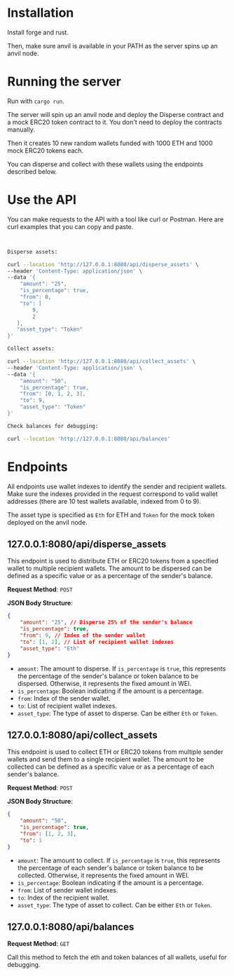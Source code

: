 # Installation

Install forge and rust.

Then, make sure anvil is available in your PATH as the server spins up an anvil node.

# Running the server

Run with `cargo run`.

The server will spin up an anvil node and deploy the Disperse contract and a mock ERC20 token contract to it. You don't need to deploy the contracts manually.

Then it creates 10 new random wallets funded with 1000 ETH and 1000 mock ERC20 tokens each.

You can disperse and collect with these wallets using the endpoints described below.

# Use the API

You can make requests to the API with a tool like curl or Postman. Here are curl examples that you can copy and paste.

```bash


Disperse assets:

curl --location 'http://127.0.0.1:8080/api/disperse_assets' \
--header 'Content-Type: application/json' \
--data '{
    "amount": "25",
    "is_percentage": true,
    "from": 0,
    "to": [
        9,
        2
   ],
   "asset_type": "Token"
}'

Collect assets:

curl --location 'http://127.0.0.1:8080/api/collect_assets' \
--header 'Content-Type: application/json' \
--data '{
    "amount": "50",
    "is_percentage": true,
    "from": [0, 1, 2, 3],
    "to": 9,
    "asset_type": "Token"
}'

Check balances for debugging:

curl --location 'http://127.0.0.1:8080/api/balances'

```

# Endpoints

All endpoints use wallet indexes to identify the sender and recipient wallets. Make sure the indexes provided in the request correspond to valid wallet addresses (there are 10 test wallets available, indexed from 0 to 9). 

The asset type is specified as `Eth` for ETH and `Token` for the mock token deployed on the anvil node.

## 127.0.0.1:8080/api/disperse_assets

This endpoint is used to distribute ETH or ERC20 tokens from a specified wallet to multiple recipient wallets. The amount to be dispersed can be defined as a specific value or as a percentage of the sender's balance.

**Request Method**: `POST`

**JSON Body Structure**:

```json
{
    "amount": "25", // Disperse 25% of the sender's balance
    "is_percentage": true,
    "from": 9, // Index of the sender wallet
    "to": [1, 2], // List of recipient wallet indexes
    "asset_type": "Eth"
}
```

- `amount`: The amount to disperse. If `is_percentage` is `true`, this represents the percentage of the sender's balance or token balance to be dispersed. Otherwise, it represents the fixed amount in WEI.
- `is_percentage`: Boolean indicating if the amount is a percentage.
- `from`: Index of the sender wallet.
- `to`: List of recipient wallet indexes.
- `asset_type`: The type of asset to disperse. Can be either `Eth` or `Token`.


## 127.0.0.1:8080/api/collect_assets

This endpoint is used to collect ETH or ERC20 tokens from multiple sender wallets and send them to a single recipient wallet. The amount to be collected can be defined as a specific value or as a percentage of each sender's balance.

**Request Method**: `POST`

**JSON Body Structure**:

```json
{
    "amount": "50",
    "is_percentage": true,
    "from": [1, 2, 3],
    "to": 1
}
```

- `amount`: The amount to collect. If `is_percentage` is `true`, this represents the percentage of each sender's balance or token balance to be collected. Otherwise, it represents the fixed amount in WEI.
- `is_percentage`: Boolean indicating if the amount is a percentage.
- `from`: List of sender wallet indexes.
- `to`: Index of the recipient wallet.
- `asset_type`: The type of asset to collect. Can be either `Eth` or `Token`.

## 127.0.0.1:8080/api/balances

**Request Method**: `GET`

Call this method to fetch the eth and token balances of all wallets, useful for debugging.